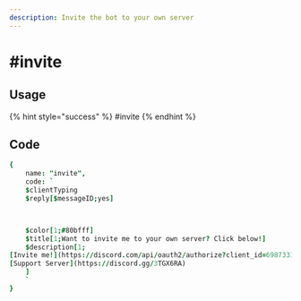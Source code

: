 ```yaml
---
description: Invite the bot to your own server
---
```


# #invite

## Usage

{% hint style="success" %}
\#invite
{% endhint %}

## Code

```j
{
    name: "invite",
    code: `
    $clientTyping    
    $reply[$messageID;yes]



    $color[1;#80bfff]
    $title[1;Want to invite me to your own server? Click below!]
    $description[1;
[Invite me!](https://discord.com/api/oauth2/authorize?client_id=698733140939898957&permissions=8&scope=bot%20applications.commands)
[Support Server](https://discord.gg/3TGX6RA)
    ]
    `
}
```
